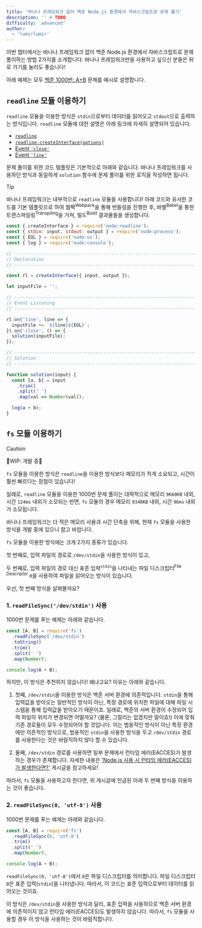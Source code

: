 ```yaml
---
title: '바나나 프레임워크 없이 백준 Node.js 환경에서 자바스크립트로 문제 풀기'
description: '' # TODO
difficulty: 'advanced'
author:
  - 'lumirlumir'
---
```


이번 챕터에서는 바나나 프레임워크 없이 백준 Node.js 환경에서 자바스크립트로 문제 풀이하는 방법 2가지를 소개합니다. 바나나 프레임워크만을 사용하고 싶으신 분들은 뒤로 가기를 눌러도 좋습니다!

아래 예제는 모두 [백준 1000번: A+B](https://www.acmicpc.net/problem/1000) 문제를 예시로 설명합니다.

## `readline` 모듈 이용하기

`readline` 모듈을 이용한 방식은 `stdin`으로부터 데이터를 읽어오고 `stdout`으로 출력하는 방식입니다. `readline` 모듈에 대한 설명은 아래 링크에 자세히 설명되어 있습니다.

- [`readline`](https://nodejs.org/api/readline.html)
- [`readline.createInterface(options)`](https://nodejs.org/api/readline.html#readlinecreateinterfaceoptions)
- [Event `'close'`](https://nodejs.org/api/readline.html#event-close)
- [Event `'line'`](https://nodejs.org/api/readline.html#event-line)

문제 풀이를 위한 코드 템플릿은 기본적으로 아래와 같습니다. 바나나 프레임워크를 사용하던 방식과 동일하게 `solution` 함수에 문제 풀이를 위한 로직을 작성하면 됩니다.

> [!TIP]
>
> 바나나 프레임워크는 내부적으로 `readline` 모듈을 사용합니다! 아래 코드와 유사한 코드를 기본 템플릿으로 하여 웹팩<sup>Webpack</sup>을 통해 번들링을 진행한 후, 바벨<sup>Babel</sup>을 통한 트랜스파일링<sup>Transpiling</sup>을 거쳐, 빌드<sup>Build</sup> 결과물들을 생성합니다.

```js
const { createInterface } = require('node:readline');
const { stdin: input, stdout: output } = require('node:process');
const { EOL } = require('node:os');
const { log } = require('node:console');

// --------------------------------------------------------------------------------
// Declaration
// --------------------------------------------------------------------------------

const rl = createInterface({ input, output });

let inputFile = '';

// --------------------------------------------------------------------------------
// Event Listening
// --------------------------------------------------------------------------------

rl.on('line', line => {
  inputFile += `${line}${EOL}`;
}).on('close', () => {
  solution(inputFile);
});

// --------------------------------------------------------------------------------
// Solution
// --------------------------------------------------------------------------------

function solution(input) {
  const [a, b] = input
    .trim()
    .split(' ')
    .map(val => Number(val));

  log(a + b);
}
```

## `fs` 모듈 이용하기

> [!CAUTION]
>
> 🚧WIP: 개발 중🚧
>
> `fs` 모듈을 이용한 방식은 `readline`을 이용한 방식보다 메모리가 적게 소요되고, 시간이 훨씬 빠르다는 장점이 있습니다!
>
> 일례로, `readline` 모듈을 이용한 1000번 문제 풀이는 대략적으로 메모리 `9660KB` 내외, 시간 `124ms` 내외가 소모되는 반면, `fs` 모듈의 경우 메모리 `9340KB` 내외, 시간 `96ms` 내외가 소모됩니다.
>
> 바나나 프레임워크는 더 적은 메모리 사용과 시간 단축을 위해, 현재 `fs` 모듈을 사용한 방식을 개발 중에 있으니 참고 바랍니다.

`fs` 모듈을 이용한 방식에는 크게 2가지 종류가 있습니다.

첫 번째로, 입력 파일의 경로로 `/dev/stdin`을 사용한 방식이 있고,

두 번째로, 입력 파일의 경로 대신 표준 입력<sup>`stdin`</sup>을 나타내는 파일 디스크립터<sup>File Descriptor</sup> `0`을 사용하여 파일을 읽어오는 방식이 있습니다.

우선, 첫 번째 방식을 살펴볼까요?

### 1. `readFileSync('/dev/stdin')` 사용

1000번 문제를 푸는 예제는 아래와 같습니다.

```js
const [A, B] = require('fs')
  .readFileSync('/dev/stdin')
  .toString()
  .trim()
  .split(' ')
  .map(Number);

console.log(A + B);
```

하지만, 이 방식은 추천하지 않습니다! 왜냐고요? 이유는 아래와 같습니다.

1. 첫째, `/dev/stdin`을 이용한 방식은 백준 서버 환경에 의존적입니다. `stdin`을 통해 입력값을 받아오는 일반적인 방식이 아닌, 특정 경로에 위치한 파일에 대해 파일 시스템을 통해 입력값을 받아오기 때문이죠. 일례로, 백준의 서버 환경이 수정되어 입력 파일의 위치가 변경되면 어떨까요? (물론, 그럴리는 없겠지만 말이죠!) 이에 맞춰 기존 경로들이 모두 수정되어야 할 것입니다. 이는 범용적인 방식이 아닌 특정 환경에만 의존적인 방식으로, 범용적인 `stdin`을 사용한 방식을 두고 `/dev/stdin` 경로를 사용한다는 것은 바람직하지 않다 할 수 있습니다.

1. 둘째, `/dev/stdin` 경로를 사용하면 일부 문제에서 런타임 에러(EACCES)가 발생하는 경우가 존재합니다. 자세한 내용은 ['Node.js 사용 시 런타임 에러(EACCES)가 발생한다면?'](https://www.acmicpc.net/board/view/137718) 게시글을 참고하세요!

따라서, `fs` 모듈을 사용하고자 한다면, 위 게시글에 언급된 아래 두 번째 방식을 이용하는 것이 좋습니다.

### 2. `readFileSync(0, 'utf-8')` 사용

1000번 문제를 푸는 예제는 아래와 같습니다.

```js
const [A, B] = require('fs')
  .readFileSync(0, 'utf-8')
  .trim()
  .split(' ')
  .map(Number);

console.log(A + B);
```

`readFileSync(0, 'utf-8')`에서 `0`은 파일 디스크립터를 의미합니다. 파일 디스크립터 `0`은 표준 입력(`stdin`)을 나타냅니다. 따라서, 이 코드는 표준 입력으로부터 데이터를 읽어오는 것이죠.

이 방식은 `/dev/stdin`을 사용한 방식과 달리, 표준 입력을 사용하므로 백준 서버 환경에 의존적이지 않고 런타임 에러(EACCES)도 발생하지 않습니다. 따라서, `fs` 모듈을 사용할 경우 이 방식을 사용하는 것이 바람직합니다.
